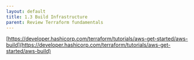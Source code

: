```yaml
---
layout: default
title: 1.3 Build Infrastructure
parent: Review Terraform fundamentals
---
```


[https://developer.hashicorp.com/terraform/tutorials/aws-get-started/aws-build](https://developer.hashicorp.com/terraform/tutorials/aws-get-started/aws-build)